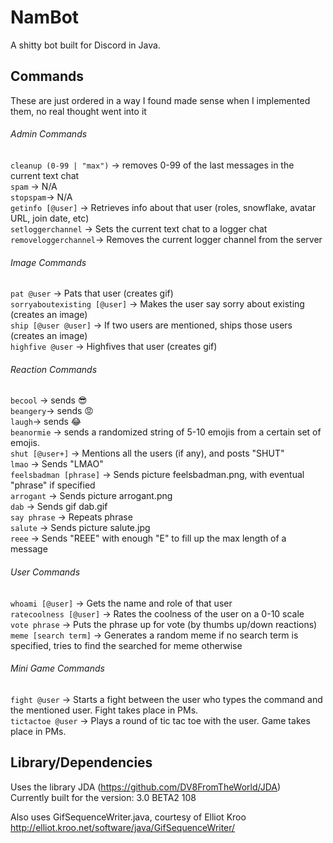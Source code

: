# NamBot

A shitty bot built for Discord in Java.  

## Commands
These are just ordered in a way I found made sense when I implemented them, no real thought went into it
###### Admin Commands
`cleanup (0-99 | "max")` -> removes 0-99 of the last messages in the current text chat  
`spam` -> N/A  
`stopspam`-> N/A  
`getinfo [@user]` -> Retrieves info about that user (roles, snowflake, avatar URL, join date, etc)  
`setloggerchannel` -> Sets the current text chat to a logger chat  
`removeloggerchannel`-> Removes the current logger channel from the server  

###### Image Commands
`pat @user` -> Pats that user (creates gif)  
`sorryaboutexisting [@user]` -> Makes the user say sorry about existing (creates an image)  
`ship [@user @user]` -> If two users are mentioned, ships those users (creates an image)  
`highfive @user` -> Highfives that user (creates gif)  

###### Reaction Commands
`becool` -> sends :sunglasses:  
`beangery`-> sends :rage:  
`laugh`-> sends :joy:  
`beanormie` -> sends a randomized string of 5-10 emojis from a certain set of emojis.  
`shut [@user+]` -> Mentions all the users (if any), and posts "SHUT"  
`lmao` -> Sends "LMAO"  
`feelsbadman [phrase]` -> Sends picture feelsbadman.png, with eventual "phrase" if specified  
`arrogant` -> Sends picture arrogant.png  
`dab` -> Sends gif dab.gif  
`say phrase` -> Repeats phrase  
`salute` -> Sends picture salute.jpg  
`reee` -> Sends "REEE" with enough "E" to fill up the max length of a message  

###### User Commands
`whoami [@user]` -> Gets the name and role of that user  
`ratecoolness [@user]` -> Rates the coolness of the user on a 0-10 scale  
`vote phrase` -> Puts the phrase up for vote (by thumbs up/down reactions)  
`meme [search term]` -> Generates a random meme if no search term is specified, tries to find the searched for meme otherwise  

###### Mini Game Commands
`fight @user` -> Starts a fight between the user who types the command and the mentioned user. Fight takes place in PMs.  
`tictactoe @user` -> Plays a round of tic tac toe with the user. Game takes place in PMs.  

## Library/Dependencies
Uses the library JDA (https://github.com/DV8FromTheWorld/JDA)  
Currently built for the version: 3.0 BETA2 108  

Also uses GifSequenceWriter.java, courtesy of Elliot Kroo  
http://elliot.kroo.net/software/java/GifSequenceWriter/
